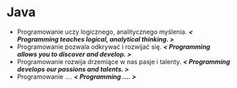 # Java
- Programowanie uczy logicznego, analitycznego myślenia.    <strong><em>< Programming teaches logical, analytical thinking. ></em ></strong>
- Programowanie pozwala odkrywać i rozwijać się.            <strong><em>< Programming allows you to discover and develop. ></em ></strong>
- Programowanie rozwija drzemiące w nas pasje i talenty.    <strong><em>< Programming develops our passions and talents. ></em ></strong>
- Programowanie ….                                          <strong><em>< Programming …. ></em ></strong>
